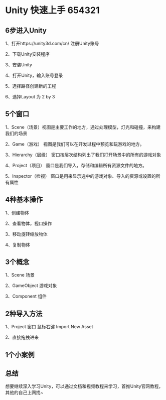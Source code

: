 # Unity 快速上手 654321

## 6步进入Unity

1、打开https://unity3d.com/cn/ 注册Unity账号

2、下载Unity安装程序

3、安装Unity

4、打开Unity，输入账号登录

5、选择路径创建新的工程

6、选择Layout 为 2 by 3

## 5个窗口

1、Scene（场景）视图是主要工作的地方，通过处理模型，灯光和碰撞，来构建我们的场景

2、Game（游戏） 视图是我们可以在开发过程中预览和玩游戏的地方。

3、Hierarchy（层级） 窗口按层次结构列出了我们打开场景中的所有的游戏对象

4、Project（项目） 窗口是我们导入，存储和编辑所有资源文件的地方。

5、Inspector（检视） 窗口是用来显示选中的游戏对象、导入的资源或设置的所有属性

## 4种基本操作

1、创建物体

2、查看物体，视口操作

3、移动旋转缩放物体

4、复制物体

## 3个概念

1、Scene 场景

2、GameObject 游戏对象

3、Component 组件

## 2种导入方法

1、Project 窗口 鼠标右键 Import New Asset

2、直接拖拽进来

## 1个小案例

## 总结

想要继续深入学习Unity，可以通过文档和视频教程来学习，首推Unity官网教程，其他的自己上网找~

